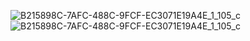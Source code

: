 ![B215898C-7AFC-488C-9FCF-EC3071E19A4E_1_105_c](https://github.com/taroumanzz/mytrainingreport/assets/132829933/f2ebfac8-3b3d-4223-a2d9-0d8085c9533b)
![B215898C-7AFC-488C-9FCF-EC3071E19A4E_1_105_c](https://github.com/taroumanzz/mytrainingreport/assets/132829933/f2ebfac8-3b3d-4223-a2d9-0d8085c9533b)
